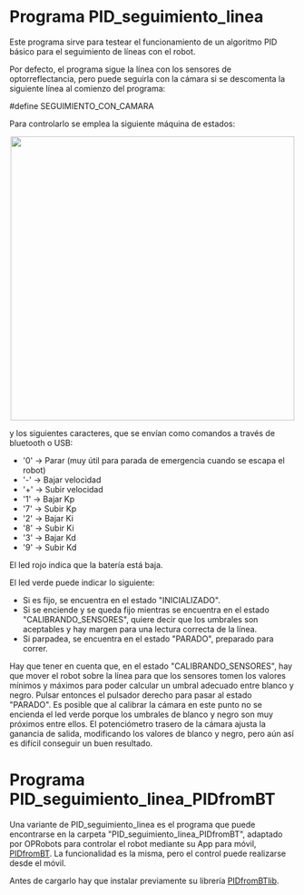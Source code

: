 # Programa PID_seguimiento_linea

Este programa sirve para testear el funcionamiento de un algoritmo PID básico para el seguimiento de líneas con el robot.

Por defecto, el programa sigue la línea con los sensores de optorreflectancia, pero puede seguirla con la cámara si se descomenta la siguiente línea al comienzo del programa:

#define SEGUIMIENTO_CON_CAMARA

Para controlarlo se emplea la siguiente máquina de estados:

<p align="center">
<img src="maquina_de_estados.png" width="500" align = "center">
</p>

y los siguientes caracteres, que se envían como comandos a través de bluetooth o USB:
- '0' -> Parar (muy útil para parada de emergencia cuando se escapa el robot)
- '-' -> Bajar velocidad
- '+' -> Subir velocidad
- '1' -> Bajar Kp
- '7' -> Subir Kp
- '2' -> Bajar Ki
- '8' -> Subir Ki
- '3' -> Bajar Kd
- '9' -> Subir Kd

El led rojo indica que la batería está baja.

El led verde puede indicar lo siguiente:
- Si es fijo, se encuentra en el estado "INICIALIZADO".
- Si se enciende y se queda fijo mientras se encuentra en el estado "CALIBRANDO_SENSORES", quiere decir que los umbrales son aceptables y hay margen para una lectura correcta de la línea.
- Si parpadea, se encuentra en el estado "PARADO", preparado para correr.

Hay que tener en cuenta que, en el estado "CALIBRANDO_SENSORES", hay que mover el robot sobre la línea para que los sensores tomen los valores mínimos y máximos para poder calcular un umbral adecuado entre blanco y negro. Pulsar entonces el pulsador derecho para pasar al estado "PARADO". Es posible que al calibrar la cámara en este punto no se encienda el led verde porque los umbrales de blanco y negro son muy próximos entre ellos. El potenciómetro trasero de la cámara ajusta la ganancia de salida, modificando los valores de blanco y negro, pero aún así es difícil conseguir un buen resultado.

# Programa PID_seguimiento_linea_PIDfromBT

Una variante de PID_seguimiento_linea es el programa que puede encontrarse en la carpeta "PID_seguimiento_linea_PIDfromBT", adaptado por OPRobots para controlar el robot mediante su App para móvil, [PIDfromBT](https://github.com/robotaleh/PIDfromBT). La funcionalidad es la misma, pero el control puede realizarse desde el móvil.

Antes de cargarlo hay que instalar previamente su librería [PIDfromBTlib](https://github.com/robotaleh/PIDfromBTlib).
